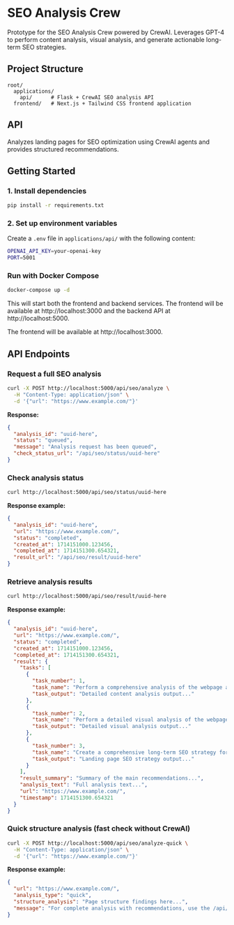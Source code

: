 # SEO Analysis Crew
Prototype for the SEO Analysis Crew powered by CrewAI. Leverages GPT-4 to perform content analysis, visual analysis, and generate actionable long-term SEO strategies.

## Project Structure

```plaintext
root/
  applications/
    api/      # Flask + CrewAI SEO analysis API
  frontend/   # Next.js + Tailwind CSS frontend application
```

## API
Analyzes landing pages for SEO optimization using CrewAI agents and provides structured recommendations.

## Getting Started

### 1. Install dependencies

```bash
pip install -r requirements.txt
```

### 2. Set up environment variables

Create a `.env` file in `applications/api/` with the following content:

```bash
OPENAI_API_KEY=your-openai-key
PORT=5001
```

### Run with Docker Compose

```bash
docker-compose up -d
```

This will start both the frontend and backend services. The frontend will be available at http://localhost:3000 and the backend API at http://localhost:5000.

The frontend will be available at http://localhost:3000.

## API Endpoints

### Request a full SEO analysis

```bash
curl -X POST http://localhost:5000/api/seo/analyze \
  -H "Content-Type: application/json" \
  -d '{"url": "https://www.example.com/"}'
```

**Response:**

```json
{
  "analysis_id": "uuid-here",
  "status": "queued",
  "message": "Analysis request has been queued",
  "check_status_url": "/api/seo/status/uuid-here"
}
```

### Check analysis status

```bash
curl http://localhost:5000/api/seo/status/uuid-here
```

**Response example:**

```json
{
  "analysis_id": "uuid-here",
  "url": "https://www.example.com/",
  "status": "completed",
  "created_at": 1714151000.123456,
  "completed_at": 1714151300.654321,
  "result_url": "/api/seo/result/uuid-here"
}
```

### Retrieve analysis results

```bash
curl http://localhost:5000/api/seo/result/uuid-here
```

**Response example:**

```json
{
  "analysis_id": "uuid-here",
  "url": "https://www.example.com/",
  "status": "completed",
  "created_at": 1714151000.123456,
  "completed_at": 1714151300.654321,
  "result": {
    "tasks": [
      {
        "task_number": 1,
        "task_name": "Perform a comprehensive analysis of the webpage at https://www.example.com/",
        "task_output": "Detailed content analysis output..."
      },
      {
        "task_number": 2,
        "task_name": "Perform a detailed visual analysis of the webpage at https://www.example.com/",
        "task_output": "Detailed visual analysis output..."
      },
      {
        "task_number": 3,
        "task_name": "Create a comprehensive long-term SEO strategy for the landing page at https://www.example.com/",
        "task_output": "Landing page SEO strategy output..."
      }
    ],
    "result_summary": "Summary of the main recommendations...",
    "analysis_text": "Full analysis text...",
    "url": "https://www.example.com/",
    "timestamp": 1714151300.654321
  }
}
```

### Quick structure analysis (fast check without CrewAI)

```bash
curl -X POST http://localhost:5000/api/seo/analyze-quick \
  -H "Content-Type: application/json" \
  -d '{"url": "https://www.example.com/"}'
```

**Response example:**

```json
{
  "url": "https://www.example.com/",
  "analysis_type": "quick",
  "structure_analysis": "Page structure findings here...",
  "message": "For complete analysis with recommendations, use the /api/seo/analyze endpoint"
}
```
 